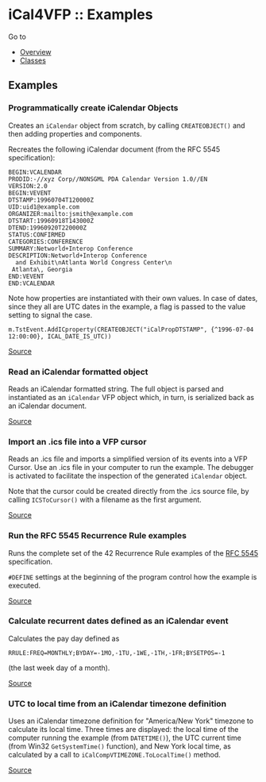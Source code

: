 # iCal4VFP :: Examples

Go to

- [Overview](README.md "Overview")
- [Classes](classes.md "Classes")

## Examples

### Programmatically create iCalendar Objects

Creates an `iCalendar` object from scratch, by calling `CREATEOBJECT()` and then adding properties and components.

Recreates the following iCalendar document (from the RFC 5545 specification):

```iCalendar
BEGIN:VCALENDAR
PRODID:-//xyz Corp//NONSGML PDA Calendar Version 1.0//EN
VERSION:2.0
BEGIN:VEVENT
DTSTAMP:19960704T120000Z
UID:uid1@example.com
ORGANIZER:mailto:jsmith@example.com
DTSTART:19960918T143000Z
DTEND:19960920T220000Z
STATUS:CONFIRMED
CATEGORIES:CONFERENCE
SUMMARY:Networld+Interop Conference
DESCRIPTION:Networld+Interop Conference
  and Exhibit\nAtlanta World Congress Center\n
 Atlanta\, Georgia
END:VEVENT
END:VCALENDAR
```

Note how properties are instantiated with their own values. In case of dates, since they all are UTC dates in the example, a flag is passed to the value setting to signal the case.

```foxpro
m.TstEvent.AddICproperty(CREATEOBJECT("iCalPropDTSTAMP", {^1996-07-04 12:00:00}, ICAL_DATE_IS_UTC))
```

[Source](examples/iCalendar-objects.prg "Source")

### Read an iCalendar formatted object

Reads an iCalendar formatted string. The full object is parsed and instantiated as an `iCalendar` VFP object which, in turn, is serialized back as an iCalendar document.

[Source](examples/read-iCalendar-from-memory.prg "Source")

### Import an .ics file into a VFP cursor

Reads an .ics file and imports a simplified version of its events into a VFP Cursor. Use an .ics file in your computer to run the example. The debugger is activated to facilitate the inspection of the generated `iCalendar` object.

Note that the cursor could be created directly from the .ics source file, by calling `ICSToCursor()` with a filename as the first argument.

[Source](examples/icalendar-file-to-cursor.prg "Source")

### Run the RFC 5545 Recurrence Rule examples

Runs the complete set of the 42 Recurrence Rule examples of the [RFC 5545](https://tools.ietf.org/html/rfc5545 "RFC 5545") specification.

`#DEFINE` settings at the beginning of the program control how the example is executed.

[Source](examples/rrfc%205545%20RRULE%20examples.prg "Source")

### Calculate recurrent dates defined as an iCalendar event 

Calculates the pay day defined as

```iCalendar
RRULE:FREQ=MONTHLY;BYDAY=-1MO,-1TU,-1WE,-1TH,-1FR;BYSETPOS=-1
```

(the last week day of a month).

[Source](examples/use%20RRULE%20to%20calculate%20events%20dates.prg "Source")

### UTC to local time from an iCalendar timezone definition

Uses an iCalendar timezone definition for "America/New York" timezone to calculate its local time. Three times are displayed: the local time of the computer running the example (from `DATETIME()`), the UTC current time (from Win32 `GetSystemTime()` function), and New York local time, as calculated by a call to `iCalCompVTIMEZONE.ToLocalTime()` method.

[Source](examples/UTC%20time%20to%20local%20time%20using%20VTIMEZONE.prg "Source")
